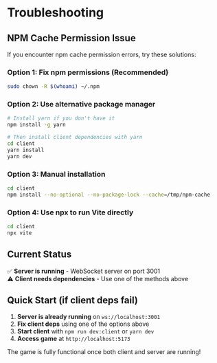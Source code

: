 # Troubleshooting

## NPM Cache Permission Issue

If you encounter npm cache permission errors, try these solutions:

### Option 1: Fix npm permissions (Recommended)
```bash
sudo chown -R $(whoami) ~/.npm
```

### Option 2: Use alternative package manager
```bash
# Install yarn if you don't have it
npm install -g yarn

# Then install client dependencies with yarn
cd client
yarn install
yarn dev
```

### Option 3: Manual installation
```bash
cd client
npm install --no-optional --no-package-lock --cache=/tmp/npm-cache
```

### Option 4: Use npx to run Vite directly
```bash
cd client
npx vite
```

## Current Status

✅ **Server is running** - WebSocket server on port 3001  
⚠️ **Client needs dependencies** - Use one of the methods above

## Quick Start (if client deps fail)

1. **Server is already running** on `ws://localhost:3001`
2. **Fix client deps** using one of the options above
3. **Start client** with `npm run dev:client` or `yarn dev`
4. **Access game** at `http://localhost:5173`

The game is fully functional once both client and server are running!